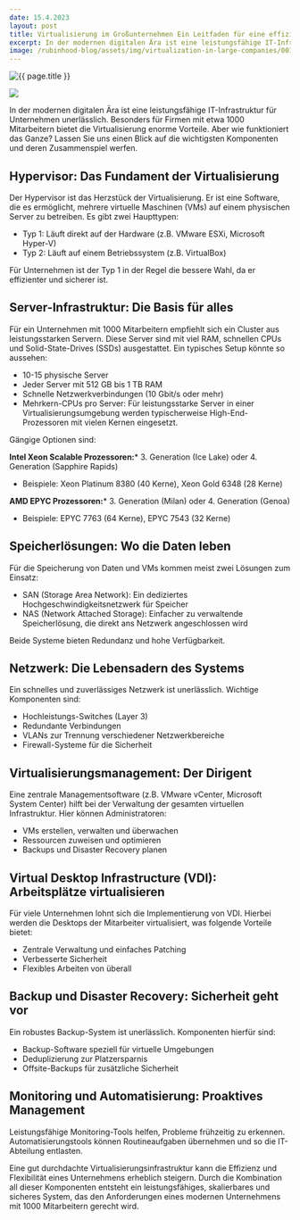 ```yaml
---
date: 15.4.2023
layout: post
title: Virtualisierung im Großunternehmen Ein Leitfaden für eine effiziente IT-Infrastruktur
excerpt: In der modernen digitalen Ära ist eine leistungsfähige IT-Infrastruktur für Unternehmen unerlässlich. Besonders für Firmen mit etwa 1000 Mitarbeitern bietet die Virtualisierung enorme Vorteile. Aber wie funktioniert das Ganze? Lassen Sie uns einen Blick auf die wichtigsten Komponenten und deren Zusammenspiel werfen.
image: /rubinhood-blog/assets/img/virtualization-in-large-companies/001.png
---
```


<img src="{{ page.image }}" alt="{{ page.title }}" loading="lazy">

![](/rubinhood-blog/assets/img/virtualization-in-large-companies/001.png)

In der modernen digitalen Ära ist eine leistungsfähige IT-Infrastruktur für Unternehmen unerlässlich. Besonders für Firmen mit etwa 1000 Mitarbeitern bietet die Virtualisierung enorme Vorteile. Aber wie funktioniert das Ganze? Lassen Sie uns einen Blick auf die wichtigsten Komponenten und deren Zusammenspiel werfen.

## Hypervisor: Das Fundament der Virtualisierung

Der Hypervisor ist das Herzstück der Virtualisierung. Er ist eine Software, die es ermöglicht, mehrere virtuelle Maschinen (VMs) auf einem physischen Server zu betreiben. Es gibt zwei Haupttypen:

* Typ 1: Läuft direkt auf der Hardware (z.B. VMware ESXi, Microsoft Hyper-V)
* Typ 2: Läuft auf einem Betriebssystem (z.B. VirtualBox)

Für Unternehmen ist der Typ 1 in der Regel die bessere Wahl, da er effizienter und sicherer ist.

## Server-Infrastruktur: Die Basis für alles

Für ein Unternehmen mit 1000 Mitarbeitern empfiehlt sich ein Cluster aus leistungsstarken Servern. Diese Server sind mit viel RAM, schnellen CPUs und Solid-State-Drives (SSDs) ausgestattet. Ein typisches Setup könnte so aussehen:

* 10-15 physische Server
* Jeder Server mit 512 GB bis 1 TB RAM
* Schnelle Netzwerkverbindungen (10 Gbit/s oder mehr)
* Mehrkern-CPUs pro Server: Für leistungsstarke Server in einer Virtualisierungsumgebung werden typischerweise High-End-Prozessoren mit vielen Kernen eingesetzt.

Gängige Optionen sind:

**Intel Xeon Scalable Prozessoren:*** 3. Generation (Ice Lake) oder 4. Generation (Sapphire Rapids)

* Beispiele: Xeon Platinum 8380 (40 Kerne), Xeon Gold 6348 (28 Kerne)

**AMD EPYC Prozessoren:*** 3. Generation (Milan) oder 4. Generation (Genoa)

* Beispiele: EPYC 7763 (64 Kerne), EPYC 7543 (32 Kerne)

## Speicherlösungen: Wo die Daten leben

Für die Speicherung von Daten und VMs kommen meist zwei Lösungen zum Einsatz:

* SAN (Storage Area Network): Ein dediziertes Hochgeschwindigkeitsnetzwerk für Speicher
* NAS (Network Attached Storage): Einfacher zu verwaltende Speicherlösung, die direkt ans Netzwerk angeschlossen wird

Beide Systeme bieten Redundanz und hohe Verfügbarkeit.

## Netzwerk: Die Lebensadern des Systems

Ein schnelles und zuverlässiges Netzwerk ist unerlässlich. Wichtige Komponenten sind:

* Hochleistungs-Switches (Layer 3)
* Redundante Verbindungen
* VLANs zur Trennung verschiedener Netzwerkbereiche
* Firewall-Systeme für die Sicherheit

## Virtualisierungsmanagement: Der Dirigent

Eine zentrale Managementsoftware (z.B. VMware vCenter, Microsoft System Center) hilft bei der Verwaltung der gesamten virtuellen Infrastruktur. Hier können Administratoren:

* VMs erstellen, verwalten und überwachen
* Ressourcen zuweisen und optimieren
* Backups und Disaster Recovery planen

## Virtual Desktop Infrastructure (VDI): Arbeitsplätze virtualisieren

Für viele Unternehmen lohnt sich die Implementierung von VDI. Hierbei werden die Desktops der Mitarbeiter virtualisiert, was folgende Vorteile bietet:

* Zentrale Verwaltung und einfaches Patching
* Verbesserte Sicherheit
* Flexibles Arbeiten von überall

## Backup und Disaster Recovery: Sicherheit geht vor

Ein robustes Backup-System ist unerlässlich. Komponenten hierfür sind:

* Backup-Software speziell für virtuelle Umgebungen
* Deduplizierung zur Platzersparnis
* Offsite-Backups für zusätzliche Sicherheit

## Monitoring und Automatisierung: Proaktives Management

Leistungsfähige Monitoring-Tools helfen, Probleme frühzeitig zu erkennen. Automatisierungstools können Routineaufgaben übernehmen und so die IT-Abteilung entlasten.

Eine gut durchdachte Virtualisierungsinfrastruktur kann die Effizienz und Flexibilität eines Unternehmens erheblich steigern. Durch die Kombination all dieser Komponenten entsteht ein leistungsfähiges, skalierbares und sicheres System, das den Anforderungen eines modernen Unternehmens mit 1000 Mitarbeitern gerecht wird.
